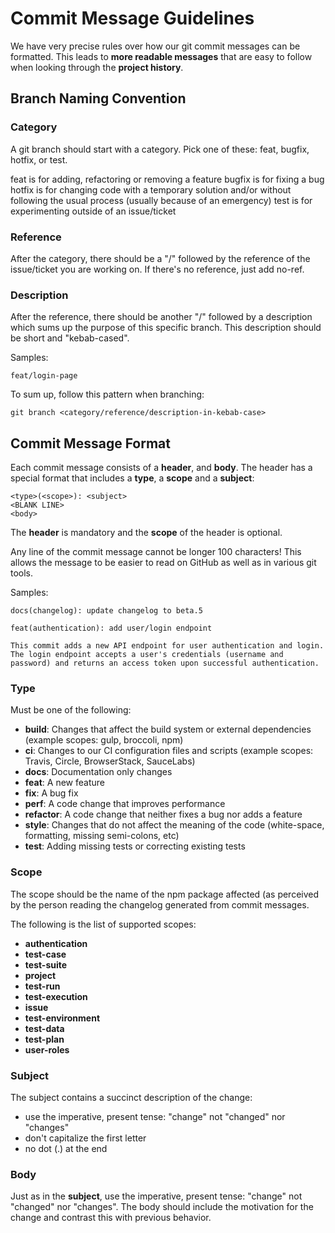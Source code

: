 # <a name="commit"></a> Commit Message Guidelines

We have very precise rules over how our git commit messages can be formatted.  This leads to **more
readable messages** that are easy to follow when looking through the **project history**.

## Branch Naming Convention

### Category

A git branch should start with a category. Pick one of these: feat, bugfix, hotfix, or test.

feat is for adding, refactoring or removing a feature
bugfix is for fixing a bug
hotfix is for changing code with a temporary solution and/or without following the usual process (usually because of an emergency)
test is for experimenting outside of an issue/ticket

### Reference

After the category, there should be a "/" followed by the reference of the issue/ticket you are working on. If there's no reference, just add no-ref.

### Description

After the reference, there should be another "/" followed by a description which sums up the purpose of this specific branch. This description should be short and "kebab-cased".

Samples:

```
feat/login-page
```


To sum up, follow this pattern when branching:
```
git branch <category/reference/description-in-kebab-case>
```

## Commit Message Format
Each commit message consists of a **header**, and **body**.  The header has a special
format that includes a **type**, a **scope** and a **subject**:

```
<type>(<scope>): <subject>
<BLANK LINE>
<body>
```

The **header** is mandatory and the **scope** of the header is optional.

Any line of the commit message cannot be longer 100 characters! This allows the message to be easier
to read on GitHub as well as in various git tools.

Samples:

```
docs(changelog): update changelog to beta.5
```
```
feat(authentication): add user/login endpoint 

This commit adds a new API endpoint for user authentication and login. The login endpoint accepts a user's credentials (username and password) and returns an access token upon successful authentication. 
```

### Type
Must be one of the following:

* **build**: Changes that affect the build system or external dependencies (example scopes: gulp, broccoli, npm)
* **ci**: Changes to our CI configuration files and scripts (example scopes: Travis, Circle, BrowserStack, SauceLabs)
* **docs**: Documentation only changes
* **feat**: A new feature
* **fix**: A bug fix
* **perf**: A code change that improves performance
* **refactor**: A code change that neither fixes a bug nor adds a feature
* **style**: Changes that do not affect the meaning of the code (white-space, formatting, missing semi-colons, etc)
* **test**: Adding missing tests or correcting existing tests

### Scope
The scope should be the name of the npm package affected (as perceived by the person reading the changelog generated from commit messages.

The following is the list of supported scopes:

* **authentication**
* **test-case**
* **test-suite**
* **project**
* **test-run**
* **test-execution**
* **issue**
* **test-environment**
* **test-data**
* **test-plan**
* **user-roles**

### Subject
The subject contains a succinct description of the change:

* use the imperative, present tense: "change" not "changed" nor "changes"
* don't capitalize the first letter
* no dot (.) at the end

### Body
Just as in the **subject**, use the imperative, present tense: "change" not "changed" nor "changes".
The body should include the motivation for the change and contrast this with previous behavior.
